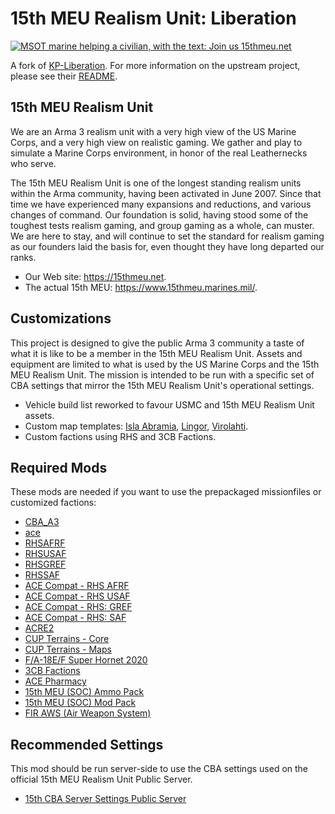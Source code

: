 # 15th MEU Realism Unit: Liberation

[![MSOT marine helping a civilian, with the text: Join us 15thmeu.net](Missionframework/res/liberation15a.jpg)](https://15thmeu.net)

A fork of [KP-Liberation](https://github.com/KillahPotatoes/KP-Liberation). For more information on the upstream project, please see their [README](https://github.com/KillahPotatoes/KP-Liberation/blob/master/README.md).

## 15th MEU Realism Unit

We are an Arma 3 realism unit with a very high view of the US Marine Corps, and a very high view on realistic gaming. We gather and play to simulate a Marine Corps environment, in honor of the real Leathernecks who serve.

The 15th MEU Realism Unit is one of the longest standing realism units within the Arma community, having been activated in June 2007. Since that time we have experienced many expansions and reductions, and various changes of command. Our foundation is solid, having stood some of the toughest tests realism gaming, and group gaming as a whole, can muster. We are here to stay, and will continue to set the standard for realism gaming as our founders laid the basis for, even thought they have long departed our ranks.

* Our Web site: https://15thmeu.net.
* The actual 15th MEU: https://www.15thmeu.marines.mil/.

## Customizations

This project is designed to give the public Arma 3 community a taste of what it is like to be a member in the 15th MEU Realism Unit. Assets and equipment are limited to what is used by the US Marine Corps and the 15th MEU Realism Unit. The mission is intended to be run with a specific set of CBA settings that mirror the 15th MEU Realism Unit's operational settings.

* Vehicle build list reworked to favour USMC and 15th MEU Realism Unit assets.
* Custom map templates: [Isla Abramia], [Lingor], [Virolahti].
* Custom factions using RHS and 3CB Factions.

## Required Mods

These mods are needed if you want to use the prepackaged missionfiles or customized factions:

* [CBA_A3](https://steamcommunity.com/sharedfiles/filedetails/?id=450814997)
* [ace](https://steamcommunity.com/sharedfiles/filedetails/?id=463939057)
* [RHSAFRF](https://steamcommunity.com/sharedfiles/filedetails/?id=843425103)
* [RHSUSAF](https://steamcommunity.com/sharedfiles/filedetails/?id=843577117)
* [RHSGREF](https://steamcommunity.com/sharedfiles/filedetails/?id=843593391)
* [RHSSAF](https://steamcommunity.com/sharedfiles/filedetails/?id=843632231)
* [ACE Compat - RHS AFRF](https://steamcommunity.com/sharedfiles/filedetails/?id=773131200)
* [ACE Compat - RHS USAF](https://steamcommunity.com/sharedfiles/filedetails/?id=773125288)
* [ACE Compat - RHS: GREF](https://steamcommunity.com/sharedfiles/filedetails/?id=884966711)
* [ACE Compat - RHS: SAF](https://steamcommunity.com/sharedfiles/filedetails/?id=2174495332)
* [ACRE2](https://steamcommunity.com/sharedfiles/filedetails/?id=751965892)
* [CUP Terrains - Core](https://steamcommunity.com/sharedfiles/filedetails/?id=583496184)
* [CUP Terrains - Maps](https://steamcommunity.com/sharedfiles/filedetails/?id=583544987)
* [F/A-18E/F Super Hornet 2020](https://steamcommunity.com/sharedfiles/filedetails/?id=2131302796)
* [3CB Factions](https://steamcommunity.com/sharedfiles/filedetails/?id=1673456286)
* [ACE Pharmacy](https://steamcommunity.com/sharedfiles/filedetails/?id=2558422366)
* [15th MEU (SOC) Ammo Pack](https://steamcommunity.com/sharedfiles/filedetails/?id=1644588513)
* [15th MEU (SOC) Mod Pack](https://steamcommunity.com/sharedfiles/filedetails/?id=1644588962)
* [FIR AWS (Air Weapon System)](https://steamcommunity.com/sharedfiles/filedetails/?id=366425329)


## Recommended Settings

This mod should be run server-side to use the CBA settings used on the official 15th MEU Realism Unit Public Server.

* [15th CBA Server Settings Public Server](https://steamcommunity.com/sharedfiles/filedetails/?id=1957901702)

[Lingor]: https://steamcommunity.com/sharedfiles/filedetails/?id=718649903
[Isla Abramia]: https://steamcommunity.com/sharedfiles/filedetails/?id=648775794
[Virolahti]: https://steamcommunity.com/workshop/filedetails/?id=1926513010
